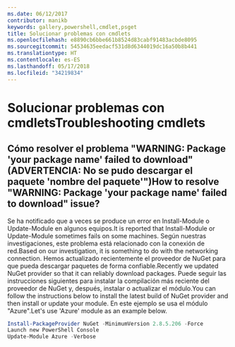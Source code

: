 ```yaml
---
ms.date: 06/12/2017
contributor: manikb
keywords: gallery,powershell,cmdlet,psget
title: Solucionar problemas con cmdlets
ms.openlocfilehash: e8890cb6bbe661b8524d83cabf91483acbde8095
ms.sourcegitcommit: 54534635eedacf531d8d6344019dc16a50b8b441
ms.translationtype: HT
ms.contentlocale: es-ES
ms.lasthandoff: 05/17/2018
ms.locfileid: "34219834"
---
```

# <a name="troubleshooting-cmdlets"></a><span data-ttu-id="7c31d-103">Solucionar problemas con cmdlets</span><span class="sxs-lookup"><span data-stu-id="7c31d-103">Troubleshooting cmdlets</span></span>

## <a name="how-to-resolve-warning-package-your-package-name-failed-to-download-issue"></a><span data-ttu-id="7c31d-104">Cómo resolver el problema "WARNING: Package 'your package name' failed to download" (ADVERTENCIA: No se pudo descargar el paquete 'nombre del paquete'")</span><span class="sxs-lookup"><span data-stu-id="7c31d-104">How to resolve "WARNING: Package 'your package name' failed to download" issue?</span></span>

<span data-ttu-id="7c31d-105">Se ha notificado que a veces se produce un error en Install-Module o Update-Module en algunos equipos.</span><span class="sxs-lookup"><span data-stu-id="7c31d-105">It is reported that Install-Module or Update-Module sometimes fails on some machines.</span></span>
<span data-ttu-id="7c31d-106">Según nuestras investigaciones, este problema está relacionado con la conexión de red.</span><span class="sxs-lookup"><span data-stu-id="7c31d-106">Based on our investigation, it is something to do with the networking connection.</span></span>
<span data-ttu-id="7c31d-107">Hemos actualizado recientemente el proveedor de NuGet para que pueda descargar paquetes de forma confiable.</span><span class="sxs-lookup"><span data-stu-id="7c31d-107">Recently we updated NuGet provider so that it can reliably download packages.</span></span>
<span data-ttu-id="7c31d-108">Puede seguir las instrucciones siguientes para instalar la compilación más reciente del proveedor de NuGet y, después, instalar o actualizar el módulo.</span><span class="sxs-lookup"><span data-stu-id="7c31d-108">You can follow the instructions below to install the latest build of NuGet provider and then install or update your module.</span></span>
<span data-ttu-id="7c31d-109">En este ejemplo se usa el módulo "Azure".</span><span class="sxs-lookup"><span data-stu-id="7c31d-109">Let's use 'Azure' module as an example below.</span></span>

```powershell
Install-PackageProvider NuGet -MinimumVersion 2.8.5.206 -Force
Launch new PowerShell Console
Update-Module Azure -Verbose
```